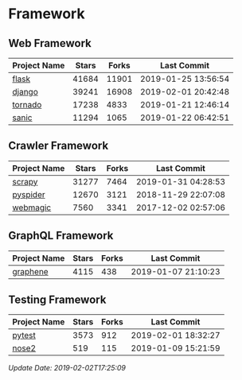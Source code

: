 # Framework

## Web Framework

| Project Name | Stars | Forks | Last Commit |
| ------------ | ----- | ----- | ----------- |
| [flask](https://github.com/pallets/flask) | 41684 | 11901 | 2019-01-25 13:56:54 |
| [django](https://github.com/django/django) | 39241 | 16908 | 2019-02-01 20:42:48 |
| [tornado](https://github.com/tornadoweb/tornado) | 17238 | 4833 | 2019-01-21 12:46:14 |
| [sanic](https://github.com/huge-success/sanic) | 11294 | 1065 | 2019-01-22 06:42:51 |

## Crawler Framework

| Project Name | Stars | Forks | Last Commit |
| ------------ | ----- | ----- | ----------- |
| [scrapy](https://github.com/scrapy/scrapy) | 31277 | 7464 | 2019-01-31 04:28:53 |
| [pyspider](https://github.com/binux/pyspider) | 12670 | 3121 | 2018-11-29 22:07:08 |
| [webmagic](https://github.com/code4craft/webmagic) | 7560 | 3341 | 2017-12-02 02:57:06 |

## GraphQL Framework

| Project Name | Stars | Forks | Last Commit |
| ------------ | ----- | ----- | ----------- |
| [graphene](https://github.com/graphql-python/graphene) | 4115 | 438 | 2019-01-07 21:10:23 |

## Testing Framework

| Project Name | Stars | Forks | Last Commit |
| ------------ | ----- | ----- | ----------- |
| [pytest](https://github.com/pytest-dev/pytest) | 3573 | 912 | 2019-02-01 18:32:27 |
| [nose2](https://github.com/nose-devs/nose2) | 519 | 115 | 2019-01-09 15:21:59 |

*Update Date: 2019-02-02T17:25:09*